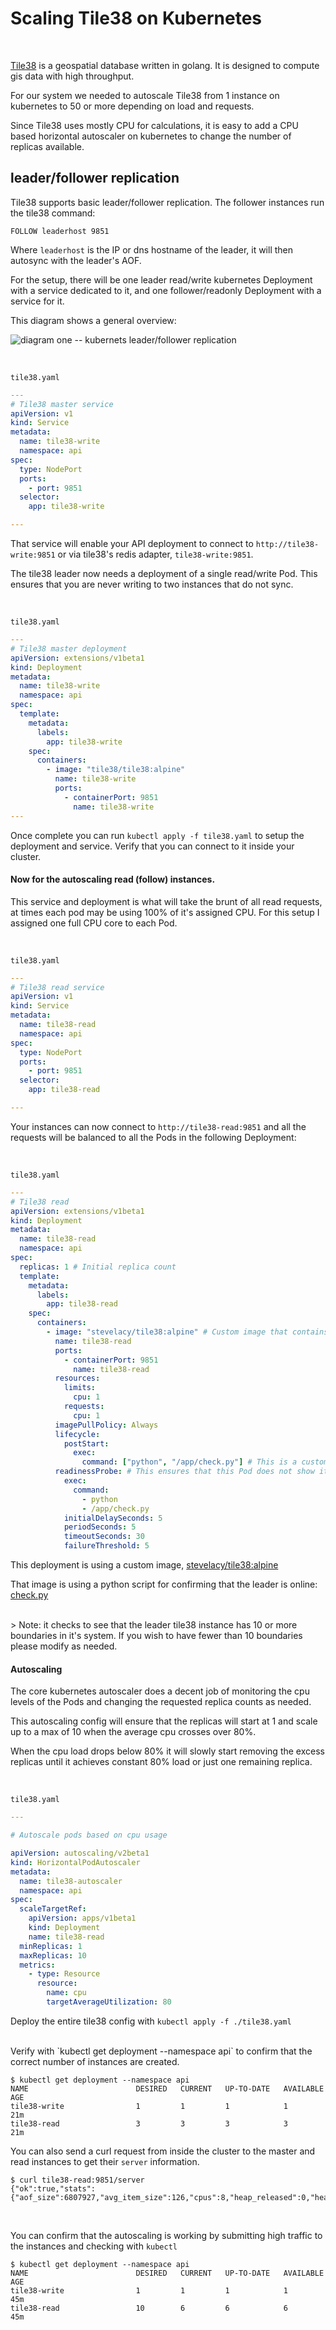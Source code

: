 # Scaling Tile38 on Kubernetes

<br />

[Tile38](https://github.com/tidwall/tile38) is a geospatial database written in golang. It is designed to compute gis data with high throughput.

For our system we needed to autoscale Tile38 from 1 instance on kubernetes to 50 or more depending on load and requests.

Since Tile38 uses mostly CPU for calculations, it is easy to add a CPU based horizontal autoscaler on kubernetes to change the number of replicas available.

## leader/follower replication

Tile38 supports basic leader/follower replication. The follower instances run the tile38 command:


`FOLLOW leaderhost 9851`

Where `leaderhost` is the IP or dns hostname of the leader, it will then autosync with the leader's AOF.


For the setup, there will be one leader read/write kubernetes Deployment with a service dedicated to it, and one follower/readonly Deployment with a service for it.

This diagram shows a general overview:

![diagram one -- kubernets leader/follower replication](./2.png)


<br />

`tile38.yaml`


```yaml
---
# Tile38 master service
apiVersion: v1
kind: Service
metadata:
  name: tile38-write
  namespace: api
spec:
  type: NodePort
  ports:
    - port: 9851
  selector:
    app: tile38-write

---

```

That service will enable your API deployment to connect to `http://tile38-write:9851` or via tile38's redis adapter, `tile38-write:9851`.

The tile38 leader now needs a deployment of a single read/write Pod. This ensures that you are never writing to two instances that do not sync.

<br />

`tile38.yaml`


```yaml
---
# Tile38 master deployment
apiVersion: extensions/v1beta1
kind: Deployment
metadata:
  name: tile38-write
  namespace: api
spec:
  template:
    metadata:
      labels:
        app: tile38-write
    spec:
      containers:
        - image: "tile38/tile38:alpine"
          name: tile38-write
          ports:
            - containerPort: 9851
              name: tile38-write
---
```

Once complete you can run `kubectl apply -f tile38.yaml` to setup the deployment and service. Verify that you can connect to it inside your cluster.


#### Now for the autoscaling read (follow) instances.


This service and deployment is what will take the brunt of all read requests, at times each pod may be using 100% of it's assigned CPU. For this setup I assigned one full CPU core to each Pod.


<br />

`tile38.yaml`


```yaml
---
# Tile38 read service
apiVersion: v1
kind: Service
metadata:
  name: tile38-read
  namespace: api
spec:
  type: NodePort
  ports:
    - port: 9851
  selector:
    app: tile38-read

---
```

Your instances can now connect to `http://tile38-read:9851` and all the requests will be balanced to all the Pods in the following Deployment:


<br />

`tile38.yaml`


```yaml
---
# Tile38 read
apiVersion: extensions/v1beta1
kind: Deployment
metadata:
  name: tile38-read
  namespace: api
spec:
  replicas: 1 # Initial replica count
  template:
    metadata:
      labels:
        app: tile38-read
    spec:
      containers:
        - image: "stevelacy/tile38:alpine" # Custom image that contains the check.py
          name: tile38-read
          ports:
            - containerPort: 9851
              name: tile38-read
          resources:
            limits:
              cpu: 1
            requests:
              cpu: 1
          imagePullPolicy: Always
          lifecycle:
            postStart:
              exec:
                command: ["python", "/app/check.py"] # This is a custom script to ensure the replica "follows" the leader host
          readinessProbe: # This ensures that this Pod does not show it's state as "ready" until it follows and fully connects to the leader host
            exec:
              command:
                - python
                - /app/check.py
            initialDelaySeconds: 5
            periodSeconds: 5
            timeoutSeconds: 30
            failureThreshold: 5
```

This deployment is using a custom image, [stevelacy/tile38:alpine](https://hub.docker.com/r/stevelacy/tile38/)

That image is using a python script for confirming that the leader is online: [check.py](https://github.com/stevelacy/tile38-kubernetes-readiness)

<br />
> Note: it checks to see that the leader tile38 instance has 10 or more boundaries in it's system. If you wish to have fewer than 10 boundaries please modify as needed.


#### Autoscaling

The core kubernetes autoscaler does a decent job of monitoring the cpu levels of the Pods and changing the requested replica counts as needed.


This autoscaling config will ensure that the replicas will start at 1 and scale up to a max of 10 when the average cpu crosses over 80%.

When the cpu load drops below 80% it will slowly start removing the excess replicas until it achieves constant 80% load or just one remaining replica.

<br />


`tile38.yaml`


```yaml
---

# Autoscale pods based on cpu usage

apiVersion: autoscaling/v2beta1
kind: HorizontalPodAutoscaler
metadata:
  name: tile38-autoscaler
  namespace: api
spec:
  scaleTargetRef:
    apiVersion: apps/v1beta1
    kind: Deployment
    name: tile38-read
  minReplicas: 1
  maxReplicas: 10
  metrics:
    - type: Resource
      resource:
        name: cpu
        targetAverageUtilization: 80

```


Deploy the entire tile38 config with `kubectl apply -f ./tile38.yaml`

<br />
Verify with `kubectl get deployment --namespace api` to confirm that the correct number of instances are created.

```shell
$ kubectl get deployment --namespace api
NAME                        DESIRED   CURRENT   UP-TO-DATE   AVAILABLE   AGE
tile38-write                1         1         1            1           21m
tile38-read                 3         3         3            3           21m

```


You can also send a curl request from inside the cluster to the master and read instances to get their `server` information.

```shell
$ curl tile38-read:9851/server
{"ok":true,"stats":{"aof_size":6807927,"avg_item_size":126,"cpus":8,"heap_released":0,"heap_size":37048872,"http_transport":true,"id":"30b9d6ddfda2d30018503ebg49e79a21","in_memory_size":7012733,"max_heap_size":0,"mem_alloc":37048872,"num_collections":1,"num_hooks":0,"num_objects":25,"num_points":292169,"num_strings":0,"pid":38461,"pointer_size":8,"read_only":false,"threads":8},"elapsed":"1.738714ms"}
```

<br />

You can confirm that the autoscaling is working by submitting high traffic to the instances and checking with `kubectl`


```shell
$ kubectl get deployment --namespace api
NAME                        DESIRED   CURRENT   UP-TO-DATE   AVAILABLE   AGE
tile38-write                1         1         1            1           45m
tile38-read                 10        6         6            6           45m

```
